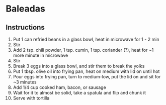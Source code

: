 # Baleadas

## Instructions

1. Put 1 can refried beans in a glass bowl, heat in microwave for 1 - 2 min
1. Stir
1. Add 2 tsp. chili powder, 1 tsp. cumin, 1 tsp. coriander (?), heat for ~1 more minute in microwave
1. Stir
1. Break 3 eggs into a glass bowl, and stir them to break the yolks
1. Put 1 tbsp. olive oil into frying pan, heat on medium with lid on until hot
1. Pour eggs into frying pan, turn to medium-low, put the lid on and sit for ~3 minutes
1. Add 1/4 cup cooked ham, bacon, or sausage
1. Wait for it to almost be solid, take a spatula and flip and chunk it
1. Serve with tortilla
